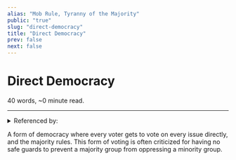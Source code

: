 ```yaml
---
alias: "Mob Rule, Tyranny of the Majority"
public: "true"
slug: "direct-democracy"
title: "Direct Democracy"
prev: false
next: false
---
```

<script setup>
import { data } from '../../git.data.ts';
import { useData } from 'vitepress';
const pageData = useData();
</script>
<h1 class="p-name">Direct Democracy</h1>
<p>40 words, ~0 minute read. <span v-html="data[`site/${pageData.page.value.relativePath}`]" /></p>
<hr/>

<details><summary>Referenced by:</summary><a href="/garden/anarchism/index.md">Anarchism</a><a href="/garden/consensus-democracy/index.md">Consensus Democracy</a></details>

A form of democracy where every voter gets to vote on every issue directly, and the majority rules. This form of voting is often criticized for having no safe guards to prevent a majority group from oppressing a minority group.